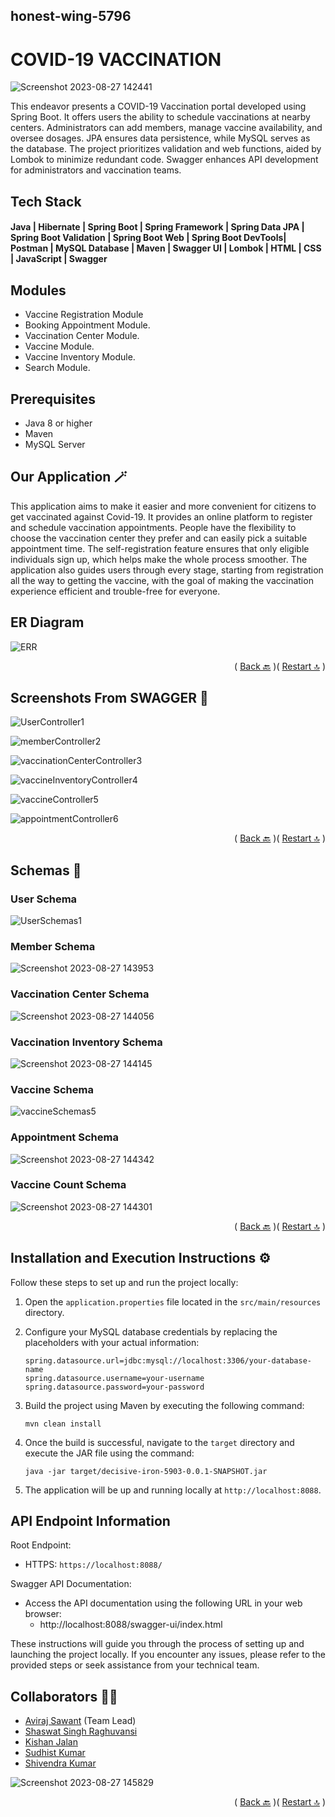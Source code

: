 ## honest-wing-5796 
<a name="start"></a> 
# COVID-19 VACCINATION
![Screenshot 2023-08-27 142441](https://github.com/Sawantaviraj2/honest-wing-5796/assets/115460278/3106fed9-f8f8-4487-864b-5cda02f917fb)

This endeavor presents a COVID-19 Vaccination portal developed using Spring Boot. It offers users the ability to schedule vaccinations at nearby centers. Administrators can add members, manage vaccine availability, and oversee dosages. JPA ensures data persistence, while MySQL serves as the database. The project prioritizes validation and web functions, aided by Lombok to minimize redundant code. Swagger enhances API development for administrators and vaccination teams.

## Tech Stack

#### Java | Hibernate | Spring Boot | Spring Framework | Spring Data JPA | Spring Boot Validation | Spring Boot Web | Spring Boot DevTools| Postman | MySQL Database | Maven | Swagger UI | Lombok | HTML | CSS | JavaScript | Swagger

## Modules 
- Vaccine Registration Module
- Booking Appointment Module.
- Vaccination Center Module.
- Vaccine Module.
- Vaccine Inventory Module.
- Search Module.

## Prerequisites

- Java 8 or higher
- Maven
- MySQL Server

## Our Application 🪄

This application aims to make it easier and more convenient for citizens to get vaccinated against Covid-19. It provides an online platform to register and schedule vaccination appointments. People have the flexibility to choose the vaccination center they prefer and can easily pick a suitable appointment time. The self-registration feature ensures that only eligible individuals sign up, which helps make the whole process smoother. The application also guides users through every stage, starting from registration all the way to getting the vaccine, with the goal of making the vaccination experience efficient and trouble-free for everyone.
<a name="back1"></a> 

## ER Diagram 
![ERR](https://github.com/Sawantaviraj2/honest-wing-5796/assets/115460278/f7d573db-9acf-47da-ac8c-02c4b51c2d06)

 <p align="right">( <a href="#start">Back 🔙</a> )( <a href="#start">Restart 🔝</a> )</p>
 
## Screenshots From SWAGGER 📸

![UserController1](https://github.com/Sawantaviraj2/honest-wing-5796/assets/115460278/e6ab2e6a-c655-4460-bb57-f83d30af88d9)


![memberController2](https://github.com/Sawantaviraj2/honest-wing-5796/assets/115460278/e2a34e4f-a819-476c-af4e-a8398c699c36)


![vaccinationCenterController3](https://github.com/Sawantaviraj2/honest-wing-5796/assets/115460278/0f60d18b-1055-4853-adec-5e8516a8f837)


![vaccineInventoryController4](https://github.com/Sawantaviraj2/honest-wing-5796/assets/115460278/ec29c5e7-d48d-4b63-86e8-eb715ebb97c9)


![vaccineController5](https://github.com/Sawantaviraj2/honest-wing-5796/assets/115460278/a777e2ee-65cd-4c9d-b2d7-6c21ed5d5773)


![appointmentController6](https://github.com/Sawantaviraj2/honest-wing-5796/assets/115460278/134c1fe3-4d2d-4a17-80ba-d451c7aa6878)

<a name="back2"></a> 
 <p align="right">( <a href="#back1">Back 🔙</a> )( <a href="#start">Restart 🔝</a> )</p>
 
## Schemas 📌

### User Schema
![UserSchemas1](https://github.com/Sawantaviraj2/honest-wing-5796/assets/115460278/7901ee16-8d70-4b35-9362-139467fdc8ba)

### Member Schema
![Screenshot 2023-08-27 143953](https://github.com/Sawantaviraj2/honest-wing-5796/assets/115460278/ac08ec87-aece-4244-9633-51c16ccbbea7)


### Vaccination Center Schema
![Screenshot 2023-08-27 144056](https://github.com/Sawantaviraj2/honest-wing-5796/assets/115460278/ce8b0ede-6668-4b89-af20-c6d7aba2e5ab)


### Vaccination Inventory Schema
![Screenshot 2023-08-27 144145](https://github.com/Sawantaviraj2/honest-wing-5796/assets/115460278/404dc9ee-a484-4596-a58f-180e2f596c11)


### Vaccine Schema
![vaccineSchemas5](https://github.com/Sawantaviraj2/honest-wing-5796/assets/115460278/b8141781-bbed-491b-81da-ea0176e4c125)

### Appointment Schema
![Screenshot 2023-08-27 144342](https://github.com/Sawantaviraj2/honest-wing-5796/assets/115460278/85ca15e7-2da6-4202-b296-66d7e7c6f5e5)

### Vaccine Count Schema
![Screenshot 2023-08-27 144301](https://github.com/Sawantaviraj2/honest-wing-5796/assets/115460278/299934d6-d69e-4160-a9f7-cbbc0bcae4df)
<a name="back3"></a> 
 <p align="right">( <a href="#back2">Back 🔙</a> )( <a href="#start">Restart 🔝</a> )</p>
 
## Installation and Execution Instructions ⚙️

Follow these steps to set up and run the project locally:

1. Open the `application.properties` file located in the `src/main/resources` directory.

2. Configure your MySQL database credentials by replacing the placeholders with your actual information:
   
   ```properties
   spring.datasource.url=jdbc:mysql://localhost:3306/your-database-name
   spring.datasource.username=your-username
   spring.datasource.password=your-password
   ```

3. Build the project using Maven by executing the following command:
   
   ```
   mvn clean install
   ```

4. Once the build is successful, navigate to the `target` directory and execute the JAR file using the command:
   
   ```
   java -jar target/decisive-iron-5903-0.0.1-SNAPSHOT.jar
   ```

5. The application will be up and running locally at `http://localhost:8088`.

## API Endpoint Information 

Root Endpoint:
- HTTPS: `https://localhost:8088/`

Swagger API Documentation:
- Access the API documentation using the following URL in your web browser:
  - http://localhost:8088/swagger-ui/index.html

These instructions will guide you through the process of setting up and launching the project locally. If you encounter any issues, please refer to the provided steps or seek assistance from your technical team.

## Collaborators 👨‍💻

- [Aviraj Sawant](https://github.com/Sawantaviraj2) (Team Lead)
- [Shaswat Singh Raghuvansi](https://github.com/ShaswatSRaghuvansi)
- [Kishan Jalan](https://github.com/kishanjalan11) 
- [Sudhist Kumar](https://github.com/ersudhist) 
- [Shivendra Kumar](https://github.com/shivendra-somr)

![Screenshot 2023-08-27 145829](https://github.com/Sawantaviraj2/honest-wing-5796/assets/115460278/7478246f-6aa3-43a0-b15a-d6edeb68d25d)
 <p align="right">( <a href="#back3">Back 🔙</a> )( <a href="#start">Restart 🔝</a> )</p>

